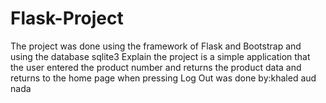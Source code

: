 # Flask-Project
The project was done using the framework of Flask and Bootstrap and using the database sqlite3 Explain the project is a simple application that the user entered the product number and returns the product data and returns to the home page when pressing Log Out was done by:khaled aud nada

